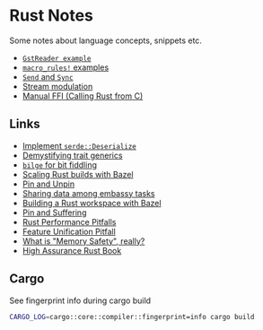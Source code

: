# Rust Notes

Some notes about language concepts, snippets etc.

- [`GstReader example`](./gst_reader/)
- [`macro_rules!` examples](./macro_examples/)
- [`Send` and `Sync`](./send_sync/README.md)
- [Stream modulation](./stream_modulation/)
- [Manual FFI (Calling Rust from C)](./cffi/)

## Links

- [Implement `serde::Deserialize`](https://stackoverflow.com/a/46755370)
- [Demystifying trait generics](https://gruebelinchen.wordpress.com/2023/06/06/demystifying-trait-generics-in-rust/)
- [`bilge` for bit fiddling](https://hecatia-elegua.github.io/blog/no-more-bit-fiddling/)
- [Scaling Rust builds with Bazel](https://mmapped.blog/posts/17-scaling-rust-builds-with-bazel.html)
- [Pin and Unpin](https://blog.cloudflare.com/pin-and-unpin-in-rust/)
- [Sharing data among embassy tasks](https://dev.to/apollolabsbin/sharing-data-among-tasks-in-rust-embassy-synchronization-primitives-59hk)
- [Building a Rust workspace with Bazel](https://www.tweag.io/blog/2023-07-27-building-rust-workspace-with-bazel/)
- [Pin and Suffering](https://fasterthanli.me/articles/pin-and-suffering)
- [Rust Performance Pitfalls](https://llogiq.github.io/2017/06/01/perf-pitfalls.html)
- [Feature Unification Pitfall](https://nickb.dev/blog/cargo-workspace-and-the-feature-unification-pitfall/)
- [What is "Memory Safety", really?](https://tiemoko.com/blog/blue-team-rust/)
- [High Assurance Rust Book](https://highassurance.rs/chp1/_index.html)

## Cargo

See fingerprint info during cargo build

```bash
CARGO_LOG=cargo::core::compiler::fingerprint=info cargo build
```
